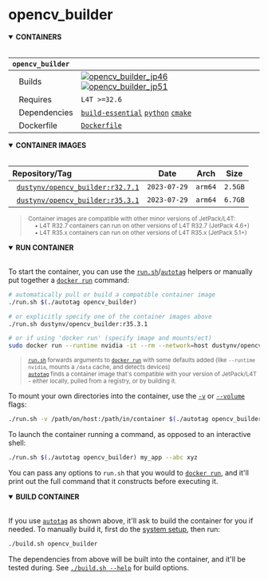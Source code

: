 # opencv_builder

<details open>
<summary><b>CONTAINERS</b></summary>
<br>

| **`opencv_builder`** | |
| :-- | :-- |
| &nbsp;&nbsp;&nbsp;Builds | [![`opencv_builder_jp46`](https://img.shields.io/github/actions/workflow/status/dusty-nv/jetson-containers/opencv_builder_jp46.yml?label=opencv_builder_jp46)](https://github.com/dusty-nv/jetson-containers/actions/workflows/opencv_builder_jp46.yml) [![`opencv_builder_jp51`](https://img.shields.io/github/actions/workflow/status/dusty-nv/jetson-containers/opencv_builder_jp51.yml?label=opencv_builder_jp51)](https://github.com/dusty-nv/jetson-containers/actions/workflows/opencv_builder_jp51.yml) |
| &nbsp;&nbsp;&nbsp;Requires | `L4T >=32.6` |
| &nbsp;&nbsp;&nbsp;Dependencies | [`build-essential`](/packages/build-essential) [`python`](/packages/python) [`cmake`](/packages/cmake/cmake_pip) |
| &nbsp;&nbsp;&nbsp;Dockerfile | [`Dockerfile`](Dockerfile) |

</details>

<details open>
<summary><b>CONTAINER IMAGES</b></summary>
<br>

| Repository/Tag | Date | Arch | Size |
| :-- | :--: | :--: | :--: |
| &nbsp;&nbsp;[`dustynv/opencv_builder:r32.7.1`](https://hub.docker.com/r/dustynv/opencv_builder/tags) | `2023-07-29` | `arm64` | `2.5GB` |
| &nbsp;&nbsp;[`dustynv/opencv_builder:r35.3.1`](https://hub.docker.com/r/dustynv/opencv_builder/tags) | `2023-07-29` | `arm64` | `6.7GB` |

> <sub>Container images are compatible with other minor versions of JetPack/L4T:</sub><br>
> <sub>&nbsp;&nbsp;&nbsp;&nbsp;• L4T R32.7 containers can run on other versions of L4T R32.7 (JetPack 4.6+)</sub><br>
> <sub>&nbsp;&nbsp;&nbsp;&nbsp;• L4T R35.x containers can run on other versions of L4T R35.x (JetPack 5.1+)</sub><br>
</details>

<details open>
<summary><b>RUN CONTAINER</b></summary>
<br>

To start the container, you can use the [`run.sh`](/docs/run.md)/[`autotag`](/docs/run.md#autotag) helpers or manually put together a [`docker run`](https://docs.docker.com/engine/reference/commandline/run/) command:
```bash
# automatically pull or build a compatible container image
./run.sh $(./autotag opencv_builder)

# or explicitly specify one of the container images above
./run.sh dustynv/opencv_builder:r35.3.1

# or if using 'docker run' (specify image and mounts/ect)
sudo docker run --runtime nvidia -it --rm --network=host dustynv/opencv_builder:r35.3.1
```
> <sup>[`run.sh`](/docs/run.md) forwards arguments to [`docker run`](https://docs.docker.com/engine/reference/commandline/run/) with some defaults added (like `--runtime nvidia`, mounts a `/data` cache, and detects devices)</sup><br>
> <sup>[`autotag`](/docs/run.md#autotag) finds a container image that's compatible with your version of JetPack/L4T - either locally, pulled from a registry, or by building it.</sup>

To mount your own directories into the container, use the [`-v`](https://docs.docker.com/engine/reference/commandline/run/#volume) or [`--volume`](https://docs.docker.com/engine/reference/commandline/run/#volume) flags:
```bash
./run.sh -v /path/on/host:/path/in/container $(./autotag opencv_builder)
```
To launch the container running a command, as opposed to an interactive shell:
```bash
./run.sh $(./autotag opencv_builder) my_app --abc xyz
```
You can pass any options to `run.sh` that you would to [`docker run`](https://docs.docker.com/engine/reference/commandline/run/), and it'll print out the full command that it constructs before executing it.
</details>
<details open>
<summary><b>BUILD CONTAINER</b></summary>
<br>

If you use [`autotag`](/docs/run.md#autotag) as shown above, it'll ask to build the container for you if needed.  To manually build it, first do the [system setup](/docs/setup.md), then run:
```bash
./build.sh opencv_builder
```
The dependencies from above will be built into the container, and it'll be tested during.  See [`./build.sh --help`](/jetson_containers/build.py) for build options.
</details>
